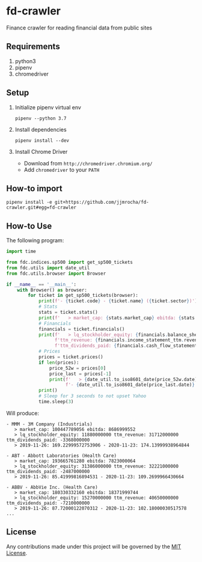 fd-crawler
==========
Finance crawler for reading financial data from public sites


Requirements
------------
1. python3
2. pipenv
3. chromedriver

Setup
-----
1. Initialize pipenv virtual env
    ```
    pipenv --python 3.7
    ``` 

2. Install dependencies
   ```
   pipenv install --dev
   ```
   
3. Install Chrome Driver
   * Download from `http://chromedriver.chromium.org/`
   * Add `chromedriver` to your `PATH`
   

How-to import
-------------
```
pipenv install -e git+https://github.com/jjmrocha/fd-crawler.git#egg=fd-crawler
```

   
How-to Use
----------
The following program:
```python
import time

from fdc.indices.sp500 import get_sp500_tickets
from fdc.utils import date_util
from fdc.utils.browser import Browser

if __name__ == '__main__':
    with Browser() as browser:
        for ticket in get_sp500_tickets(browser):
            print(f'- {ticket.code} - {ticket.name} ({ticket.sector})')
            # Stats
            stats = ticket.stats()
            print(f'   > market_cap: {stats.market_cap} ebitda: {stats.ebitda}')
            # Financials
            financials = ticket.financials()
            print(f'   > lq_stockholder_equity: {financials.balance_sheet_lq.stockholder_equity} '
                  f'ttm_revenue: {financials.income_statement_ttm.revenue} '
                  f'ttm_dividends_paid: {financials.cash_flow_statement_ttm.dividends_paid}')
            # Prices
            prices = ticket.prices()
            if len(prices):
                price_52w = prices[0]
                price_last = prices[-1]
                print(f'   > {date_util.to_iso8601_date(price_52w.date)}: {price_52w.price} '
                      f'- {date_util.to_iso8601_date(price_last.date)}: {price_last.price}')
            print()
            # Sleep for 3 seconds to not upset Yahoo
            time.sleep(3)
```

Will produce:
```
- MMM - 3M Company (Industrials)
   > market_cap: 100447789056 ebitda: 8686999552
   > lq_stockholder_equity: 11880000000 ttm_revenue: 31712000000 ttm_dividends_paid: -3368000000
   > 2019-11-26: 169.22999572753906 - 2020-11-23: 174.13999938964844

- ABT - Abbott Laboratories (Health Care)
   > market_cap: 193665761280 ebitda: 7823000064
   > lq_stockholder_equity: 31386000000 ttm_revenue: 32221000000 ttm_dividends_paid: -2487000000
   > 2019-11-26: 85.41999816894531 - 2020-11-23: 109.2699966430664

- ABBV - AbbVie Inc. (Health Care)
   > market_cap: 180330332160 ebitda: 18371999744
   > lq_stockholder_equity: 15270000000 ttm_revenue: 40650000000 ttm_dividends_paid: -7210000000
   > 2019-11-26: 87.72000122070312 - 2020-11-23: 102.18000030517578
...
```
   
License
-------
Any contributions made under this project will be governed by the [MIT License](./LICENSE.md).
